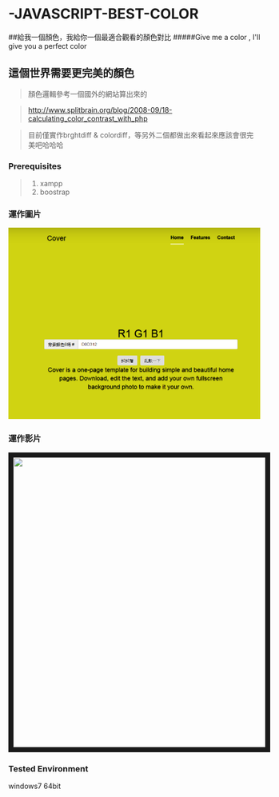 # -JAVASCRIPT-BEST-COLOR
##給我一個顏色，我給你一個最適合觀看的顏色對比
#####Give me a color , I'll give you a perfect color

這個世界需要更完美的顏色
-------------

>顏色邏輯參考一個國外的網站算出來的

>http://www.splitbrain.org/blog/2008-09/18-calculating_color_contrast_with_php

>目前僅實作brghtdiff & colordiff，等另外二個都做出來看起來應該會很完美吧哈哈哈

### Prerequisites
> 1. xampp
> 2. boostrap

### 運作圖片
![Image text](https://github.com/colonsong/images/blob/master/bestcolor.png?raw=true)

### 運作影片
<a href="https://www.youtube.com/embed/573QnZfq-14" target="_blank"><img src="http://i.ytimg.com/vi/573QnZfq-14/0.jpg"
 width="640" height="580" border="10" /></a>

### Tested Environment
windows7 64bit




